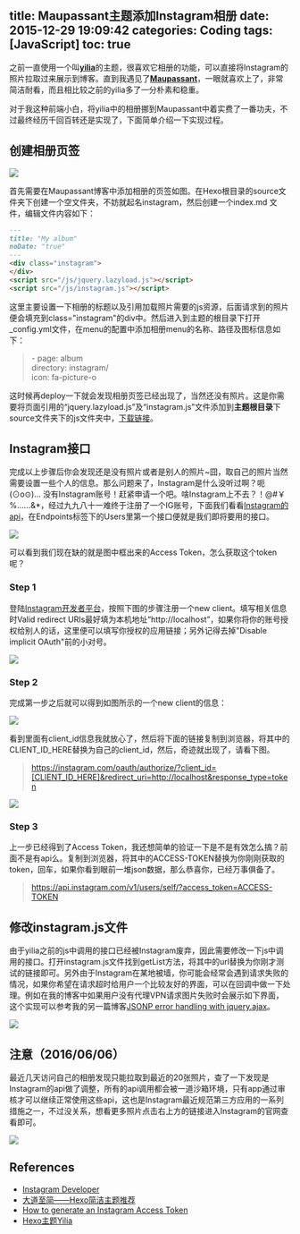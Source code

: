 title: Maupassant主题添加Instagram相册
date: 2015-12-29 19:09:42
categories: Coding
tags: [JavaScript]
toc: true
---

之前一直使用一个叫[**yilia**](https://github.com/litten/hexo-theme-yilia)的主题，很喜欢它相册的功能，可以直接将Instagram的照片拉取过来展示到博客。直到我遇见了[**Maupassant**](https://github.com/pagecho/maupassant)，一眼就喜欢上了，非常简洁耐看，而且相比较之前的yilia多了一分朴素和稳重。<!-- more -->


对于我这种前端小白，将yilia中的相册挪到Maupassant中着实费了一番功夫，不过最终经历千回百转还是实现了，下面简单介绍一下实现过程。

## 创建相册页签

![](http://7u2eve.com1.z0.glb.clouddn.com/810738144892721482.jpg)

首先需要在Maupassant博客中添加相册的页签如图。在Hexo根目录的source文件夹下创建一个空文件夹，不妨就起名instagram，然后创建一个index.md
文件，编辑文件内容如下：

```markdown
---
title: "My album"
noDate: "true"
---
<div class="instagram">
</div>
<script src="/js/jquery.lazyload.js"></script>
<script src="/js/instagram.js"></script>
```
这里主要设置一下相册的标题以及引用加载照片需要的js资源，后面请求到的照片便会填充到class="instagram"的div中。然后进入到主题的根目录下打开_config.yml文件，在menu的配置中添加相册menu的名称、路径及图标信息如下：

> \- page: album   
     directory: instagram/  
     icon: fa-picture-o 


这时候再deploy一下就会发现相册页签已经出现了，当然还没有照片。这是你需要将页面引用的“jquery.lazyload.js”及“instagram.js”文件添加到**主题根目录**下source文件夹下的js文件夹中，[下载链接](https://github.com/litten/hexo-theme-yilia/tree/master/source/js)。

## Instagram接口

完成以上步骤后你会发现还是没有照片或者是别人的照片~囧，取自己的照片当然需要设置一些个人的信息。那么问题来了，Instagram是什么没听过啊？呃(⊙o⊙)…  没有Instagram账号！赶紧申请一个吧。啥Instagram上不去？！@#￥%……&*，经过九九八十一难终于注册了一个IG账号，下面我们看看[Instagram的api](https://www.instagram.com/developer/endpoints/users/)，在Endpoints标签下的Users里第一个接口便就是我们即将要用的接口。

![](http://7u2eve.com1.z0.glb.clouddn.com/TimLine%E5%9B%BE%E7%89%8720160426205807.jpg)

可以看到我们现在缺的就是图中框出来的Access Token，怎么获取这个token呢？

### Step 1

登陆[Instagram开发者平台](https://www.instagram.com/developer/)，按照下图的步骤注册一个new client。填写相关信息时Valid redirect URIs最好填为本机地址“http://localhost”，如果你将你的账号授权给别人的话，这里便可以填写你授权的应用链接；另外记得去掉"Disable implicit OAuth"前的小对号。

![](http://i.imgur.com/utTetpb.gif)

### Step 2

完成第一步之后就可以得到如图所示的一个new client的信息：

![](http://7u2eve.com1.z0.glb.clouddn.com/TimLine%E5%9B%BE%E7%89%8720160426211557.jpg)

看到里面有client_id信息我就放心了，然后将下面的链接复制到浏览器，将其中的CLIENT_ID_HERE替换为自己的client_id，然后，奇迹就出现了，请看下图。

> https://instagram.com/oauth/authorize/?client_id=[CLIENT_ID_HERE]&redirect_uri=http://localhost&response_type=token

![](http://i.imgur.com/sSWj1xR.gif)

### Step 3

上一步已经得到了Access Token，我还想简单的验证一下是不是有效怎么搞？前面不是有api么。复制到浏览器，将其中的ACCESS-TOKEN替换为你刚刚获取的token，回车，如果你看到眼前一堆json数据，那么恭喜你，已经万事俱备了。

> https://api.instagram.com/v1/users/self/?access_token=ACCESS-TOKEN

## 修改instagram.js文件

由于yilia之前的js中调用的接口已经被Instagram废弃，因此需要修改一下js中调用的接口。打开instagram.js文件找到getList方法，将其中的url替换为你刚才测试的链接即可。另外由于Instagram在某地被墙，你可能会经常会遇到请求失败的情况，如果你希望在请求超时给用户一个比较友好的界面，可以在回调中做一下处理。例如在我的博客中如果用户没有代理VPN请求图片失败时会展示如下界面，这个实现可以参考我的另一篇博客[JSONP error handling with jquery.ajax](http://jverson.com/2015/07/27/jsonp/)。

![](http://7u2eve.com1.z0.glb.clouddn.com/TimLine%E5%9B%BE%E7%89%8720160426213510.jpg)


## 注意（2016/06/06）

最近几天访问自己的相册发现只能拉取到最近的20张照片，查了一下发现是Instagram的api做了调整，所有的api调用都会被一道沙箱环境，只有app通过审核才可以继续正常使用这些api，这也是Instagram最近规范第三方应用的一系列措施之一，不过没关系，想看更多照片点击右上方的链接进入Instagram的官网查看即可。

![](http://7u2eve.com1.z0.glb.clouddn.com/%E5%BE%AE%E4%BF%A1%E6%88%AA%E5%9B%BE_20160608102706.png)

## References

- [Instagram Developer](https://www.instagram.com/developer/endpoints/users/)
- [大道至简——Hexo简洁主题推荐](https://www.haomwei.com/technology/maupassant-hexo.html)
- [How to generate an Instagram Access Token](http://jelled.com/instagram/access-token#)
- [Hexo主题Yilia](http://litten.github.io/2014/08/31/hexo-theme-yilia/)